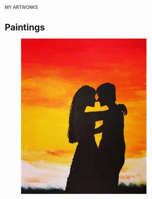 MY ARTWORKS

Paintings
=========

<p align="center">
    <img
      src="painting/IMG_20190104_164027.jpg"
      width="400"
    />
</p>

